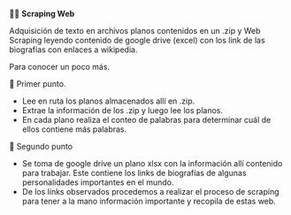 🕵️‍♂️ <b>Scraping Web</b>

Adquisición de texto en archivos planos contenidos en un .zip y Web Scraping leyendo contenido de google drive (excel) con los link de las biografías con enlaces a wikipedia.

Para conocer un poco más.

🍉 Primer punto.
* Lee en ruta los planos almacenados allí en .zip.
* Extrae la información de los .zip y luego lee los planos.
* En cada plano realiza el conteo de palabras para determinar cuál de ellos contiene más palabras.

🍉 Segundo punto
* Se toma de google drive un plano xlsx con la información allí contenido para trabajar. Este contiene los links de biografías de algunas personalidades importantes en el mundo.
* De los links observados procedemos a realizar el proceso de scraping para tener a la mano información importante y recopila de estas web.



